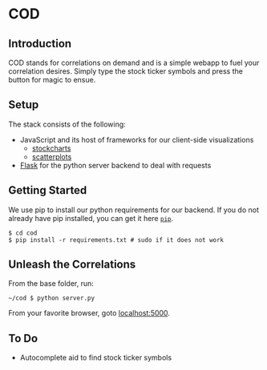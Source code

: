 # COD

## Introduction
COD stands for correlations on demand and is a simple webapp to fuel your correlation desires. Simply type the stock ticker symbols and press the button for magic to ensue. 

## Setup
The stack consists of the following:

- JavaScript and its host of frameworks for our client-side visualizations
  - [stockcharts](http://rrag.github.io/react-stockcharts/)
  - [scatterplots](http://nvd3.org/)
- [Flask](http://flask.pocoo.org/) for the python server backend to deal with requests

## Getting Started
We use pip to install our python requirements for our backend. If you do not already have pip installed, you can get it here [`pip`](https://pip.pypa.io/en/latest/).

    $ cd cod
    $ pip install -r requirements.txt # sudo if it does not work

## Unleash the Correlations
From the base folder, run:

    ~/cod $ python server.py
From your favorite browser, goto [localhost:5000](http://localhost:5000/). 

## To Do
- Autocomplete aid to find stock ticker symbols 
